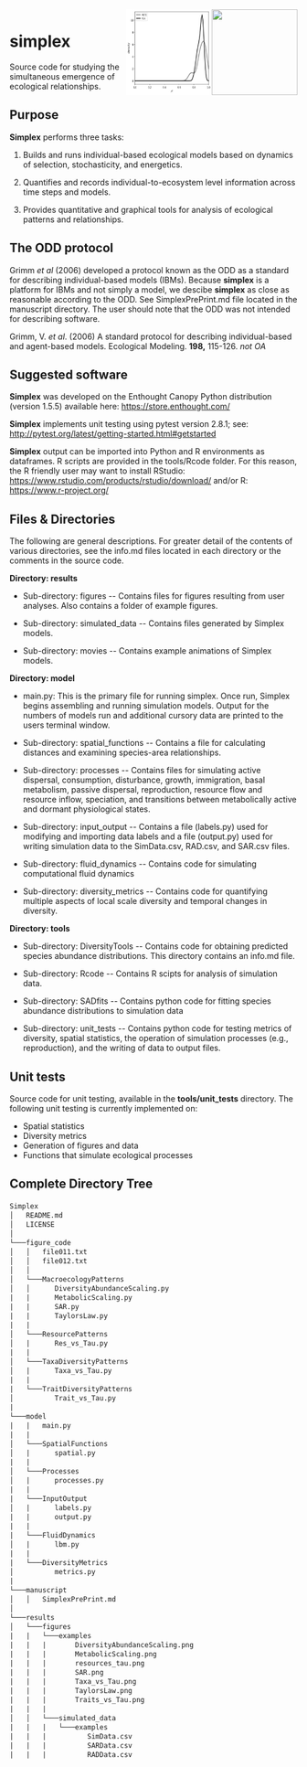 <img src="https://upload.wikimedia.org/wikipedia/commons/e/e7/Tetrahedron-4-3D-balls.png" align="right" width="150" height="150" />

<img src="results/figures/SADs.png" align="right" width="150" height="150" />

# simplex  

Source code for studying the simultaneous emergence of ecological relationships.

## Purpose  
**Simplex** performs three tasks:

1. Builds and runs individual-based ecological models based on dynamics of selection, stochasticity, and energetics.

2. Quantifies and records individual-to-ecosystem level information across time steps and models.

3. Provides quantitative and graphical tools for analysis of ecological patterns and relationships.

## The ODD protocol
Grimm *et al* (2006) developed a protocol known as the ODD as a standard for describing individual-based models (IBMs).
Because **simplex** is a platform for IBMs and not simply a model, we descibe **simplex** as close as reasonable according to the ODD. 
See SimplexPrePrint.md file located in the manuscript directory.
The user should note that the ODD was not intended for describing software.

Grimm, V. *et al*. (2006) A standard protocol for describing individual-based and agent-based models. Ecological Modeling. **198,** 115-126. *not OA*


## Suggested software
**Simplex** was developed on the Enthought Canopy Python distribution (version 1.5.5) available here: https://store.enthought.com/

**Simplex** implements unit testing using pytest version 2.8.1; see: http://pytest.org/latest/getting-started.html#getstarted

**Simplex** output can be imported into Python and R environments as dataframes. 
R scripts are provided in the tools/Rcode folder.
For this reason, the R friendly user may want to install RStudio: https://www.rstudio.com/products/rstudio/download/ and/or R: https://www.r-project.org/

## Files & Directories
The following are general descriptions. For greater detail of the contents of various directories, see the info.md files located in each directory or the comments in the source code.

**Directory: results**

* Sub-directory: figures -- Contains files for figures resulting from user analyses. Also contains a folder of example figures.

* Sub-directory: simulated_data -- Contains files generated by Simplex models.

* Sub-directory: movies -- Contains example animations of Simplex models.

**Directory: model**

* main.py: This is the primary file for running simplex. 
Once run, Simplex begins assembling and running simulation models. Output for the numbers of models run and additional cursory data are printed to the users terminal window.

* Sub-directory: spatial_functions -- Contains a file for calculating distances and examining species-area relationships.

* Sub-directory: processes -- Contains files for simulating active dispersal, consumption, disturbance, growth, immigration, basal metabolism, passive dispersal, reproduction, resource flow and resource inflow, speciation, and transitions between metabolically active and dormant physiological states.

* Sub-directory: input_output -- Contains a file (labels.py) used for modifying and importing data labels and a file (output.py) used for writing simulation data to the SimData.csv, RAD.csv, and SAR.csv files.

* Sub-directory: fluid_dynamics -- Contains code for simulating computational fluid dynamics

* Sub-directory: diversity_metrics -- Contains code for quantifying multiple aspects of local scale diversity and temporal changes in diversity.


**Directory: tools**

* Sub-directory: DiversityTools -- Contains code for obtaining predicted species abundance distributions. This directory contains an info.md file.

* Sub-directory: Rcode -- Contains R scipts for analysis of simulation data.

* Sub-directory: SADfits -- Contains python code for fitting species abundance distributions to simulation data 

* Sub-directory: unit_tests -- Contains python code for testing metrics of diversity, spatial statistics, the operation of simulation processes (e.g., reproduction), and the writing of data to output files.


## Unit tests
Source code for unit testing, available in the **tools/unit_tests** directory.
The following unit testing is currently implemented on:

* Spatial statistics
* Diversity metrics
* Generation of figures and data
* Functions that simulate ecological processes

## Complete Directory Tree
```
Simplex
│   README.md
│   LICENSE    
│
└───figure_code
│   │   file011.txt
│   │   file012.txt
│   │
│   └───MacroecologyPatterns
│   │      DiversityAbundanceScaling.py
|   |      MetabolicScaling.py
|   |      SAR.py
|   |      TaylorsLaw.py
|   |
│   └───ResourcePatterns
│   |      Res_vs_Tau.py 
|   |
│   └───TaxaDiversityPatterns
│   |      Taxa_vs_Tau.py
|   |
|   └───TraitDiversityPatterns
│          Trait_vs_Tau.py 
|   
└───model
|   |   main.py
|   |
│   └───SpatialFunctions
│   |      spatial.py 
|   |
│   └───Processes
│   |      processes.py
|   |
|   └───InputOutput
│   |      labels.py
|   |      output.py
|   |
|   └───FluidDynamics
│   |      lbm.py
|   |
|   └───DiversityMetrics
│          metrics.py   
|
└───manuscript
│   │   SimplexPrePrint.md
│   
└───results
│   └───figures
|   |   └───examples
|   |   |       DiversityAbundanceScaling.png
|   |   |       MetabolicScaling.png
|   |   |       resources_tau.png
|   |   |       SAR.png
|   |   |       Taxa_vs_Tau.png
|   |   |       TaylorsLaw.png
|   |   |       Traits_vs_Tau.png
|   |   |
│   │   └───simulated_data
|   |   |   └───examples
|   |   |          SimData.csv
|   |   |          SARData.csv
|   |   |          RADData.csv

```